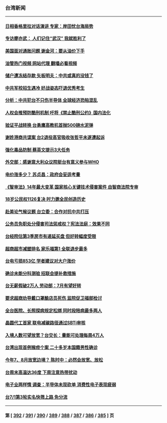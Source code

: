 ### 台湾新闻
---
#### [日相香格里拉对话演讲 专家：岸田忧台海局势](../../pages/ncid1349361/n13767253.md?06260045) 
#### [专访廖亦武： 人们记住“武汉” 我就胜利了](../../pages/ncid1349361/n13767227.md?06260045) 
#### [美国面对通胀问题 谢金河：要从油价下手](../../pages/ncid1349361/n13767221.md?06260045) 
#### [油管热门视频 网站代理 翻墙必看视频](http://209.222.30.114:81/youtube.html?06260045)
#### [储户遭冻结存款 矢板明夫：中共或真的没钱了](../../pages/ncid1349361/n13767097.md?06260045) 
#### [中共军校招生遇冷 好战姿态吓退优秀考生](../../pages/ncid1349361/n13766945.md?06260045) 
#### [分析：中共犯台不只伤半导体 全球经济恐陷混乱](../../pages/ncid1349361/n13766756.md?06260045) 
#### [人权会推预防酷刑机制 吁将《禁止酷刑公约》国内法化](../../pages/ncid1349361/n13766837.md?06260045) 
#### [验证平战转换 台勇鹰高教机首抛500磅水泥弹](../../pages/ncid1349361/n13766835.md?06260045) 
#### [谢姓港商共谍案 台2退役高官吸收张哲平未遂遭起诉](../../pages/ncid1349361/n13766817.md?06260045) 
#### [强化毒品防制 蔡英文提示3大任务](../../pages/ncid1349361/n13766818.md?06260045) 
#### [外交部：感谢意大利众议院挺台有意义参与WHO](../../pages/ncid1349361/n13766816.md?06260045) 
#### [电价涨多少？ 苏贞昌：政府会妥适考量](../../pages/ncid1349361/n13766824.md?06260045) 
#### [《智审法》14年最大变革 国家核心关键技术侵害案件 由智商法院专审](../../pages/ncid1349361/n13766794.md?06260045) 
#### [18岁公民权1126复决 时力邀全民创造历史](../../pages/ncid1349361/n13766821.md?06260045) 
#### [赴美论气候议题 台立委：合作对抗中共打压](../../pages/ncid1349361/n13766820.md?06260045) 
#### [公务员免职处分侵害司法惩戒权？宪法法庭：效果不同](../../pages/ncid1349361/n13766791.md?06260045) 
#### [台经院估第3季房市有递延买盘 但好转幅度受限](../../pages/ncid1349361/n13766788.md?06260045) 
#### [超商超市减塑排名 家乐福第1 全联退步最多](../../pages/ncid1349361/n13766787.md?06260045) 
#### [台电亏损853亿 学者建议对大户涨价](../../pages/ncid1349361/n13766792.md?06260045) 
#### [确诊未能分科测验 招联会提补救措施](../../pages/ncid1349361/n13766796.md?06260045) 
#### [台无薪假破2万人 劳动部：7月有望好转](../../pages/ncid1349361/n13766760.md?06260045) 
#### [要求超商劝导戴口罩酿店员死伤 监院促卫福部检讨](../../pages/ncid1349361/n13766737.md?06260045) 
#### [全台医院、长照探病规定松绑  同时段陪病最多两人](../../pages/ncid1349361/n13766732.md?06260045) 
#### [晶圆代工首家 联电减碳路径通过SBTi审核](../../pages/ncid1349361/n13766759.md?06260045) 
#### [入境人数可望放宽？台交长：量能可处理每周4万人](../../pages/ncid1349361/n13766731.md?06260045) 
#### [台湾出现首例猴痘个案  二十多岁本国籍男性确诊](../../pages/ncid1349361/n13766730.md?06260045) 
#### [今年7、8月放宽边境？ 陈时中：必然会放宽、放松](../../pages/ncid1349361/n13766734.md?06260045) 
#### [台周末高温达36度 下周注意热带扰动](../../pages/ncid1349361/n13766736.md?06260045) 
#### [电子业两样情 调查：半导体未现砍单 消费性电子表现疲弱](../../pages/ncid1349361/n13766727.md?06260045) 
#### [台7/1第3轮实名快筛上路 免分流](../../pages/ncid1349361/n13766738.md?06260045) 

---
#### 第 [ [392](./392.md?06260045) / [391](./391.md?06260045) / [390](./390.md?06260045) / [389](./389.md?06260045) / [388](./388.md?06260045) / [387](./387.md?06260045) / [386](./386.md?06260045) / [385](./385.md?06260045) ] 页
